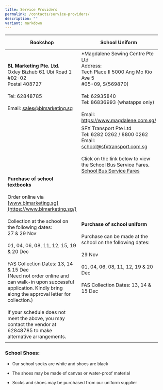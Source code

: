 ```yaml
---
title: Service Providers
permalink: /contacts/service-providers/
description: ""
variant: markdown
---
```

| **Bookshop**| **School Uniform** |School Bus|
| -------- | -------- | -------- | 
| **BL Marketing Pte. Ltd.**<br>Oxley Bizhub 61 Ubi Road 1 <br> #02-02 <br>Postal 408727  <br><br>Tel: 62848785 <br><br>Email: sales@blmarketing.sg | *Magdalene Sewing Centre Pte Ltd<br>Address: <br>Tech Place II 5000 Ang Mo Kio Ave 5 <br> #05-09, S(569870)<br><br>Tel: 62935840<br> Tel: 86836993 (whatapps only)<br><br>Email: https://www.magdalene.com.sg/ 
<br> | SFX Transport Pte Ltd<br>Tel: 6282 0262 / 8800 0262<br>Email: school@sfxtransport.com.sg<br><br>Click on the link below to view the School Bus Service Fares. <br>[School Bus Service Fares](/files/school%20bus%20service%20fares.pdf)
|**Purchase of school textbooks** <br><br>Order online via [www.blmarketing.sg](https://www.blmarketing.sg/) <br><br>Collection at the school on the following dates: <br>27 &amp; 29 Nov <br><br>01, 04, 06, 08, 11, 12, 15, 19 &amp; 20 Dec <br><br>FAS Collection Dates: 13, 14 &amp; 15 Dec <br>(Need not order online and can walk-in upon successful application. Kindly bring along the approval letter for collection.)<br><br>If your schedule does not meet the above, you may contact the vendor at 62848785 to make alternative arrangements.|**Purchase of school uniform**<br><br>Purchase can be made at the school on the following dates:<br><br>29 Nov<br><br>01, 04, 06, 08, 11, 12, 19 &amp; 20 Dec<br><br>FAS Collection Dates: 13, 14 &amp; 15 Dec |   |
| | |


 




### **School Shoes:** <br>

*   Our school socks are white and shoes are black
    
*   The shoes may be made of canvas or water-proof material  
    
*   Socks and shoes may be purchased from our uniform supplier